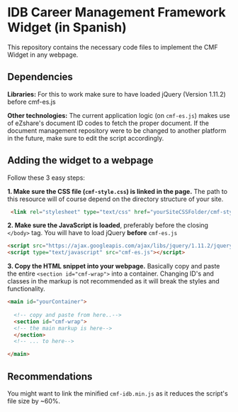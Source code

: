# IDB Career Management Framework Widget (in Spanish)
This repository contains the necessary code files to implement the CMF Widget in any webpage. 


## Dependencies
**Libraries:**
For this to work make sure to have loaded jQuery (Version 1.11.2) before cmf-es.js


**Other technologies:**
The current application logic (on `cmf-es.js`) makes use of eZshare's document ID codes to fetch the proper document. If the document management repository were to be changed to another platform in the future, make sure to edit the script accordingly.

## Adding the widget to a webpage
Follow these 3 easy steps:

**1. Make sure the CSS file (`cmf-style.css`) is linked in the page.** The path to this resource will of course depend on the directory structure of your site. 

```html
 <link rel="stylesheet" type="text/css" href="yourSiteCSSFolder/cmf-style.css">
```

**2. Make sure the JavaScript is loaded**, preferably before the closing `</body>` tag. You will have to load jQuery **before** `cmf-es.js`


```html
<script src="https://ajax.googleapis.com/ajax/libs/jquery/1.11.2/jquery.min.js"></script>
<script type="text/javascript" src="cmf-es.js"></script>
```

**3. Copy the HTML snippet into your webpage.** Basically copy and paste the entire `<section id="cmf-wrap">` into a container. Changing ID's and classes in the markup is not recommended as it will break the styles and functionality.
```html
<main id="yourContainer">
 
  <!-- copy and paste from here..-->
  <section id="cmf-wrap">
  <!-- the main markup is here-->
  </section>
  <!-- ... to here-->

</main>
```
## Recommendations
You might want to link the minified `cmf-idb.min.js` as it reduces the script's file size by ~60%. 

